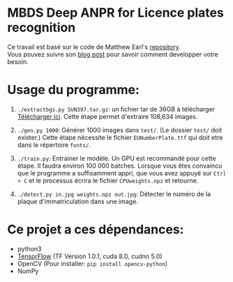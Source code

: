 # MBDS Deep ANPR for Licence plates recognition


Ce travail est basé sur le code de Matthew Earl's [repository](https://github.com/matthewearl/deep-anpr).  
Vous pouvez suivre son [blog post](http://matthewearl.github.io/2016/05/06/cnn-anpr/) pour savoir comment developper votre besoin.


# Usage du programme:

1. `./extractbgs.py SUN397.tar.gz`: un fichier tar de 36GB à télécharger [Télécharger ici](http://vision.princeton.edu/projects/2010/SUN/SUN397.tar.gz).
   Cette étape permet d'extraire 108,634 images.

2. `./gen.py 1000`: Générer 1000 images dans `test/`. (Le dossier `test/` doit exister.) Cette étape nécessite le fichier `EUNumberPlate.ttf` qui doit etre dans le répertoire `fonts/`.

3. `./train.py`: Entrainer le modèle. Un GPU est recommandé pour cette étape. Il faudra environ 100 000 batches. Lorsque vous êtes convaincu que le programme a suffisamment appri, que vous avez appuyé sur `Ctrl + C` et le processus écrira le fichier `CPUweights.npz` et retourne.

4. `./detect.py in.jpg weights.npz out.jpg`: Détecter le numéro de la plaque d'immatriculation dans une image.

# Ce projet a ces dépendances:

* python3 
* [TensorFlow](https://tensorflow.org) (TF Version 1.0.1, cuda 8.0, cudnn 5.0)
* OpenCV (Pour installer: `pip install opencv-python`)
* NumPy

